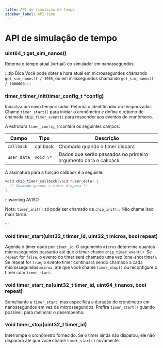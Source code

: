 ```yaml
---
title: API de simulação de tempo
sidebar_label: API Time
---
```


# API de simulação de tempo

### uint64_t get_sim_nanos()

Retorna o tempo atual (virtual) do simulador em nanossegundos.

:::tip Dica
Você pode obter a hora atual em microssegundos chamando `get_sim_nanos() / 1000`, ou em milissegundos chamando `get_sim_nanos() / 1000000`.
:::

### timer_t timer_init(timer_config_t \*config)

Inicializa um novo temporizador. Retorna o identificador do temporizador. Chame `timer_start()` para iniciar o cronômetro e defina o retorno de chamada `chip_timer_event()` para responder aos eventos do cronômetro.

A estrutura `timer_config_t` contém os seguintes campos:

| Campo       | Tipo      | Descrição                                                      |
| ----------- | --------- | -------------------------------------------------------------- |
| `callback`  | callback  | Chamado quando o timer dispara                                 |
| `user_data` | `void \*` | Dados que serão passados no primeiro argumento para o callback |

A assinatura para a função callback é a seguinte:

```cpp
void chip_timer_callback(void *user_data) {
  /* Chamado quando o timer dispara */
}
```

:::warning AVISO

Nota: `timer_init()` só pode ser chamado de `chip_init()`. Não chame isso mais tarde.

:::

### void timer_start(uint32_t timer_id, uint32_t micros, bool repeat)

Agenda o timer dado por `timer_id`. O argumento `micros` determina quantos microssegundos passarão até que o timer chame `chip_timer_event()`. Se `repeat` for `false`, o evento do timer será chamado uma vez (one-shot timer). Se repeat for `true`, o evento timer continuará sendo chamado a cada microssegundos `micros`, até que você chame `timer_stop()` ou reconfigure o timer com `timer_start`.

### void timer_start_ns(uint32_t timer_id, uint64_t nanos, bool repeat)

Semelhante a `timer_start`, mas especifica a duração do cronômetro em nanossegundos em vez de microssegundos. Prefira `timer_start()` quando possível, para melhorar o desempenho.

### void timer_stop(uint32_t timer_id)

Interrompe o cronômetro fornecido. Se o timer ainda não disparou, ele não disparará até que você chame `timer_start()` novamente.
